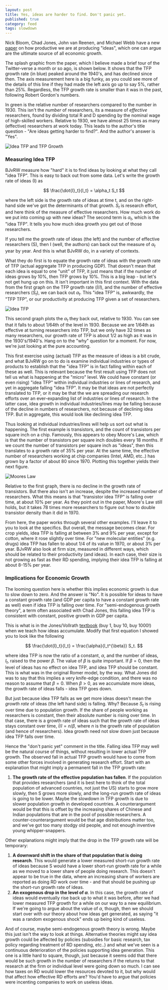 ```yaml
---
layout: post
title: Yes, ideas are harder to find. Don't panic yet.
published: true
category: feed
tags: slowdown
---
```


Nick Bloom, Chad Jones, John van Reenen, and Michael Webb have a new [paper](http://web.stanford.edu/~chadj/IdeaPF.pdf) on how productive we are at producing "ideas", which one can argue are the ultimate source of all economic growth. 

The splash graphic from the paper, which I believe made a brief tour of the Twitter-verse a month or so ago, is shown below. It shows that the TFP growth rate (in blue) peaked around the 1940's, and has declined since then. The axis measurement here is a big funky, as you could see more of the details of this line if they had made the left axis go up to say 5%, rather than 25%. Regardless, the TFP growth rate is smaller than it was in the past, following Robert Gordon's numbers.

In green is the relative number of researchers compared to the number in 1930. This isn't the *number* of researchers, its a measure of *effective* researchers, found by dividing total R and D spending by the nominal wage of high-skilled workers. Relative to 1930, we have almost 25 times as many (effective) researchers at work today. This leads to the author's title question - "Are ideas getting harder to find?". And the author's answer is "Yes".

![Idea TFP and TFP Growth](/assets/jones_1.png)

### Measuring Idea TFP
BJvRW measure how "hard" it is to find ideas by looking at what they call "idea TFP". This is easy to back out from some data. Let's write the growth rate of ideas (I) as

$$
\frac{\dot{I}_t}{I_t} = \alpha_t S_t
$$

where the left side is the growth rate of ideas at time t, and on the right-hand side we've got the determinants of that growth. $S_t$ is research effort, and here think of the measure of effective researchers. How much work do we put into coming up with new ideas? The second term is $\alpha_t$, which is the "idea TFP". It tells you how much idea growth you get out of those researchers.

If you tell me the growth rate of ideas (the left) and the number of effective researchers (S), then I (well, the authors) can back out the measure of $\alpha_t$ year by year. And this is what BJvRW do, in a variety of contexts.

What they do first is to equate the growth rate of ideas with the growth rate of TFP (actual aggregate TFP in producing GDP). That doesn't mean that each idea is equal to one "unit" of TFP, it just means that if the number of ideas grows by 10%, then TFP grows by 10%. This is a big leap - but let's not get hung up on this. It isn't important in this first context. With the data from the first graph on the TFP growth rate ($\dot{I}/I$), and the number of effective researchers ($S_t$), we can back out $\alpha_t$. This "idea TFP" is, awkwardly, the "TFP TFP", or our productivity at producing TFP given a set of researchers.

![Idea TFP](/assets/jones_2.png)

This second graph plots the $\alpha_t$ they back out, relative to 1930. You can see that it falls to about 1/64th of the level in 1930. Because we are 1/64th as effective at turning researchers into TFP, but we only have 32 times as many researchers, our growth rate of TFP is about 1/2 as high as it was in the 1930's/1940's. Hang on to the "why" question for a moment. For now, we're just looking at the pure accounting. 

This first exercise using (actual) TFP as the measure of ideas is a bit crude, and what BJvRW go on to do is examine individual industries or types of products to establish that the "idea TFP" is in fact falling within each of these as well. This is relevant because the first result using TFP does not tell us what is happening at the "micro" level. We could have constant (or even rising) "idea TFP" within individual industries or lines of research, and yet in aggregate falling "idea TFP". It may be that ideas are not perfectly translated to TFP, or it may be that the we are spreading our research efforts over an ever-expanding list of industries or lines of research. In the latter case, idea growth in individual industries/lines may be falling because of the decline in numbers of researchers, not because of declining idea TFP. But in aggregate, this would look like declining idea TFP.

Thus looking at individual industries/lines will help us sort out what is happening. The first example is transistors, and the count of transistors per square inch on a chip. Famously, this appears to obey Moore's Law, which is that the number of transistors per square inch doubles every 18 months. If we count the number of transistors per square inch as "ideas", then this translates to a growth rate of 35% per year. At the same time, the effective number of researchers working at chip companies (Intel, AMD, etc..) has grown by a factor of about 80 since 1970. Plotting this together yields their next figure. 

![Moores Law](/assets/jones_4.png)

Relative to the first graph, there is no decline in the growth rate of transistors. But there also isn't an increase, despite the increased number of researchers. What this means is that "transistor idea TFP" is falling over time, at about 10% per year. As they point out in the paper, Moore's Law still holds, but it takes 78 times more researchers to figure out how to double transistor density than it did in 1970. 

From here, the paper works through several other examples. I'll leave it to you to look at the specifics. But overall, the message becomes clear. For crop yields, idea TFP is falling at between 3% and 9% per year, except for cotton, where it rose slightly over time. For "new molecular entities" (e.g. drugs) idea TFP has fallen to about 1/4 of its value in 1970, or about 3% per year. BJvRW also look at firm size, measured in different ways, which should be related to their productivity (and ideas). In each case, their size is not growing as fast as their RD spending, implying their idea TFP is falling at about 8-15% per year. 

### Implications for Economic Growth
The looming question here is whether this implies economic growth is due to slow down to zero. And the answer is "No". It is possible for ideas to have a constant growth rate (and GDP per capita to have a constant growth rate as well) even if idea TFP is falling over time. For "semi-endogenous growth theory", a term often associated with Chad Jones, this falling idea TFP is consistent with constant, positive growth in GDP per capita. 

This is what is in the Jones/Vollrath [textbook](http://amzn.to/2k0pcbz) (buy 1, buy 10, buy 1000!) when we teach how ideas accumulate. Modify that first equation I showed you to look like the following

$$
\frac{\dot{I}_t}{I_t} = \frac{\alpha}{I_t^{\beta}} S_t.
$$

where idea TFP is now the ratio of a constant, $\alpha$, and the number of ideas, $I_t$, raised to the power $\beta$. The value of $\beta$ is quite important. If $\beta=0$, then the level of ideas has no effect on idea TFP, and idea TFP should be constant. This is what was in the original Romer model, by the way. What Jones did was to say that this implies a very knife-edge condition, and there was no reason to assume that $\beta=0$. When $\beta>0$, as we accumulate more ideas, the growth rate of ideas falls - idea TFP goes down.

But just because idea TFP falls as we get more ideas doesn't mean the *growth rate* of ideas (the left hand side) is falling. Why? Because $S_t$ is rising over time due to population growth. If the share of people working as researchers is constant, then their absolute number is rising over time. In that case, there is a growth rate of ideas such that the growth rate of ideas stays constant over time, $\dot{I}/I = n/\beta$, where $n$ is the growth rate of population (and hence of researchers). Idea growth need not slow down just because idea TFP falls over time.

Hence the "don't panic yet" comment in the title. Falling idea TFP may well be the natural course of things, without resulting in lower actual TFP growth. The observed fall in actual TFP growth would have to come from some other forces involved in generating research effort. Start with an explanation that might imply a permanent fall in the TFP growth rate:

1. **The growth rate of the effective population has fallen**. If the population that provides researchers (and it is best here to think of the total population of advanced countries, not just the US) starts to grow more slowly, then S grows more slowly, and the long-run growth rate of ideas is going to be lower. Maybe the slowdown in TFP growth is due to slower population growth in developed countries. A counterargument would be that this is offset by the increasing shares of Chinese and Indian populations that are in the pool of possible researchers. A counter-counterargument would be that age distributions matter too, and we've got too many stodgy old people, and not enough inventive young whipper-snappers.

Other explanations might imply that the drop in the TFP growth rate will be temporary:

1. **A downward shift in the share of that population that is doing research**. This would generate a lower measured short-run growth rate of ideas because S would have a lower short-run growth rate for a while as we moved to a lower share of people doing research. This doesn't appear to be true in the data, where an increasing share of workers are reported as doing RD work over time - and that should be pushing *up* the short-run growth rate of ideas.
2. **An exogenous drop in the level of $\alpha$**. In this case, the growth rate of ideas would eventually rise back up to what it was before, after we had lower measured TFP growth for a while on our way to a new equilibrium. If we're going to argue about the value of $\alpha$, though, then we should start over with our theory about how ideas get generated, as saying "it was a random exogenous shock" ends up being kind of useless.

And of course, maybe semi-endogenous growth theory is wrong. Maybe this just isn't the way to look at things. Alternative theories might say idea growth could be affected by policies (subsidies for basic research, tax policy regarding treatment of RD spending, etc..) and what we've seen is a continuous deterioration of the policies supporting idea generation. This one is a little hard to square, though, just because it seems odd that there would be such growth in the number of researchers if the returns to that research at the firm or individual level were going down so much. I can see how taxes on RD would lower the resources devoted to it, but why would that affect how effective RD efforts are? You'd have to argue that policies were incenting companies to work on useless ideas.




